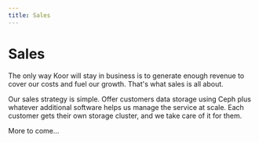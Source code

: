 ```yaml
---
title: Sales
---
```


# Sales

The only way Koor will stay in business is to generate enough revenue to cover our costs and fuel our growth. That's what sales is all about.

Our sales strategy is simple. Offer customers data storage using Ceph plus whatever additional software helps us manage the service at scale. Each customer gets their own storage cluster, and we take care of it for them.

More to come...

